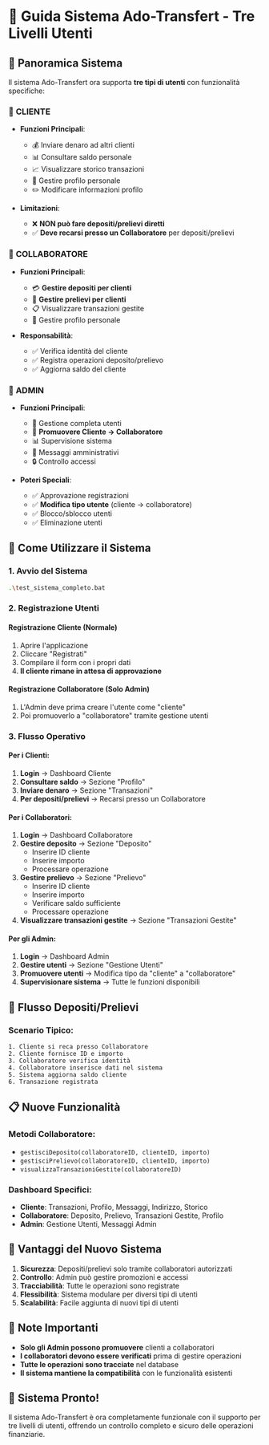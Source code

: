 # 🏦 Guida Sistema Ado-Transfert - Tre Livelli Utenti

## 🎯 **Panoramica Sistema**

Il sistema Ado-Transfert ora supporta **tre tipi di utenti** con funzionalità specifiche:

### 👤 **CLIENTE**
- **Funzioni Principali**:
  - 💰 Inviare denaro ad altri clienti
  - 📊 Consultare saldo personale
  - 📈 Visualizzare storico transazioni
  - 👤 Gestire profilo personale
  - ✏️ Modificare informazioni profilo

- **Limitazioni**:
  - ❌ **NON può fare depositi/prelievi diretti**
  - ✅ **Deve recarsi presso un Collaboratore** per depositi/prelievi

### 🏦 **COLLABORATORE**
- **Funzioni Principali**:
  - 💳 **Gestire depositi per clienti**
  - 💸 **Gestire prelievi per clienti**
  - 📋 Visualizzare transazioni gestite
  - 👤 Gestire profilo personale

- **Responsabilità**:
  - ✅ Verifica identità del cliente
  - ✅ Registra operazioni deposito/prelievo
  - ✅ Aggiorna saldo del cliente

### 👑 **ADMIN**
- **Funzioni Principali**:
  - 👥 Gestione completa utenti
  - 🔄 **Promuovere Cliente → Collaboratore**
  - 📊 Supervisione sistema
  - 💬 Messaggi amministrativi
  - 🔒 Controllo accessi

- **Poteri Speciali**:
  - ✅ Approvazione registrazioni
  - ✅ **Modifica tipo utente** (cliente → collaboratore)
  - ✅ Blocco/sblocco utenti
  - ✅ Eliminazione utenti

## 🚀 **Come Utilizzare il Sistema**

### **1. Avvio del Sistema**
```bash
.\test_sistema_completo.bat
```

### **2. Registrazione Utenti**

#### **Registrazione Cliente** (Normale)
1. Aprire l'applicazione
2. Cliccare "Registrati"
3. Compilare il form con i propri dati
4. **Il cliente rimane in attesa di approvazione**

#### **Registrazione Collaboratore** (Solo Admin)
1. L'Admin deve prima creare l'utente come "cliente"
2. Poi promuoverlo a "collaboratore" tramite gestione utenti

### **3. Flusso Operativo**

#### **Per i Clienti**:
1. **Login** → Dashboard Cliente
2. **Consultare saldo** → Sezione "Profilo"
3. **Inviare denaro** → Sezione "Transazioni"
4. **Per depositi/prelievi** → Recarsi presso un Collaboratore

#### **Per i Collaboratori**:
1. **Login** → Dashboard Collaboratore
2. **Gestire deposito** → Sezione "Deposito"
   - Inserire ID cliente
   - Inserire importo
   - Processare operazione
3. **Gestire prelievo** → Sezione "Prelievo"
   - Inserire ID cliente
   - Inserire importo
   - Verificare saldo sufficiente
   - Processare operazione
4. **Visualizzare transazioni gestite** → Sezione "Transazioni Gestite"

#### **Per gli Admin**:
1. **Login** → Dashboard Admin
2. **Gestire utenti** → Sezione "Gestione Utenti"
3. **Promuovere utenti** → Modifica tipo da "cliente" a "collaboratore"
4. **Supervisionare sistema** → Tutte le funzioni disponibili

## 🔄 **Flusso Depositi/Prelievi**

### **Scenario Tipico**:
```
1. Cliente si reca presso Collaboratore
2. Cliente fornisce ID e importo
3. Collaboratore verifica identità
4. Collaboratore inserisce dati nel sistema
5. Sistema aggiorna saldo cliente
6. Transazione registrata
```

## 📋 **Nuove Funzionalità**

### **Metodi Collaboratore**:
- `gestisciDeposito(collaboratoreID, clienteID, importo)`
- `gestisciPrelievo(collaboratoreID, clienteID, importo)`
- `visualizzaTransazioniGestite(collaboratoreID)`

### **Dashboard Specifici**:
- **Cliente**: Transazioni, Profilo, Messaggi, Indirizzo, Storico
- **Collaboratore**: Deposito, Prelievo, Transazioni Gestite, Profilo
- **Admin**: Gestione Utenti, Messaggi Admin

## 🎯 **Vantaggi del Nuovo Sistema**

1. **Sicurezza**: Depositi/prelievi solo tramite collaboratori autorizzati
2. **Controllo**: Admin può gestire promozioni e accessi
3. **Tracciabilità**: Tutte le operazioni sono registrate
4. **Flessibilità**: Sistema modulare per diversi tipi di utenti
5. **Scalabilità**: Facile aggiunta di nuovi tipi di utenti

## 🚨 **Note Importanti**

- **Solo gli Admin possono promuovere** clienti a collaboratori
- **I collaboratori devono essere verificati** prima di gestire operazioni
- **Tutte le operazioni sono tracciate** nel database
- **Il sistema mantiene la compatibilità** con le funzionalità esistenti

## 🎉 **Sistema Pronto!**

Il sistema Ado-Transfert è ora completamente funzionale con il supporto per tre livelli di utenti, offrendo un controllo completo e sicuro delle operazioni finanziarie.

